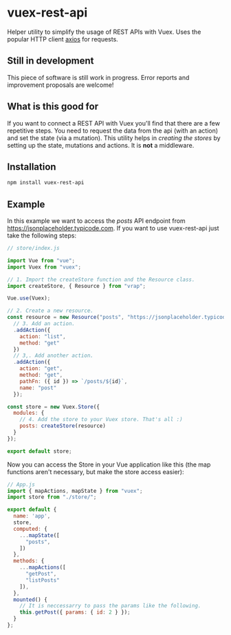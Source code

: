 # vuex-rest-api

Helper utility to simplify the usage of REST APIs with Vuex. Uses the popular HTTP client [axios](https://github.com/mzabriskie/axios) for requests.

## Still in development
This piece of software is still work in progress. Error reports and improvement proposals are welcome!

## What is this good for
If you want to connect a REST API with Vuex you'll find that there are a few repetitive steps. You need to request the data from the api (with an action) and set the state (via a mutation). This utility helps in *creating the stores* by setting up the state, mutations and actions. It is **not** a middleware.

## Installation
```bash
npm install vuex-rest-api
```

## Example
In this example we want to access the *posts* API endpoint from https://jsonplaceholder.typicode.com.
If you want to use vuex-rest-api just take the following steps:

```js
// store/index.js

import Vue from "vue";
import Vuex from "vuex";

// 1. Import the createStore function and the Resource class.
import createStore, { Resource } from "vrap";

Vue.use(Vuex);

// 2. Create a new resource.
const resource = new Resource("posts", "https://jsonplaceholder.typicode.com", () => `/posts`)
  // 3. Add an action.
  .addAction({
    action: "list",
    method: "get"
  })
  // 3,. Add another action.
  .addAction({
    action: "get",
    method: "get",
    pathFn: ({ id }) => `/posts/${id}`,
    name: "post"
  });

const store = new Vuex.Store({
  modules: {
    // 4. Add the store to your Vuex store. That's all :)
    posts: createStore(resource)
  }
});

export default store;
```

Now you can access the Store in your Vue application like this (the map functions aren't necessary, but make the store access easier):
```js
// App.js
import { mapActions, mapState } from "vuex";
import store from "./store/";

export default {
  name: 'app',
  store,
  computed: {
    ...mapState([
      "posts",
    ])
  },
  methods: {
    ...mapActions([
      "getPost",
      "listPosts"
    ]),
  },
  mounted() {
    // It is neccessarry to pass the params like the following.
    this.getPost({ params: { id: 2 } });
  }
};
```
